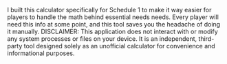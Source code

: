 I built this calculator specifically for Schedule 1 to make it way easier for players to handle the math behind essential needs needs. Every player will need this info at some point, and this tool saves you the headache of doing it manually.
DISCLAIMER: This application does not interact with or modify any system processes or files on your device. It is an independent, third-party tool designed solely as an unofficial calculator for convenience and informational purposes.
